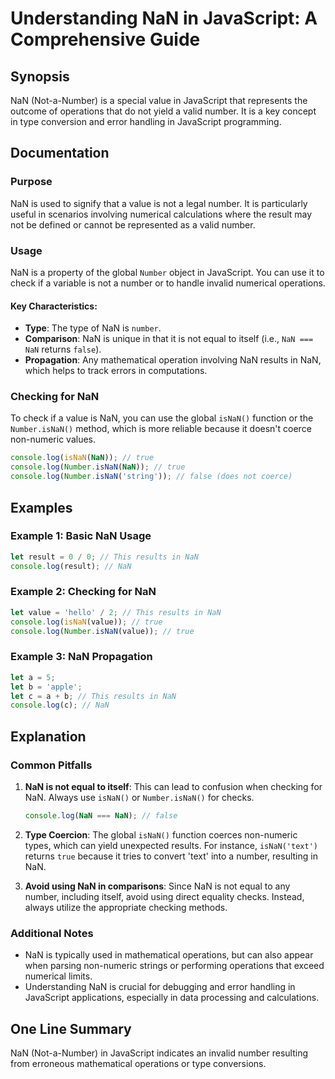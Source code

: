 <!--
Meta Description: # Understanding NaN in JavaScript: A Comprehensive Guide ## Synopsis NaN (Not-a-Number) is a special value in JavaScript that represents the outcome o...
Meta Keywords: nan, number, javascript, isnan, not
-->

# Understanding NaN in JavaScript: A Comprehensive Guide

## Synopsis
NaN (Not-a-Number) is a special value in JavaScript that represents the outcome of operations that do not yield a valid number. It is a key concept in type conversion and error handling in JavaScript programming.

## Documentation

### Purpose
NaN is used to signify that a value is not a legal number. It is particularly useful in scenarios involving numerical calculations where the result may not be defined or cannot be represented as a valid number.

### Usage
NaN is a property of the global `Number` object in JavaScript. You can use it to check if a variable is not a number or to handle invalid numerical operations.

#### Key Characteristics:
- **Type**: The type of NaN is `number`.
- **Comparison**: NaN is unique in that it is not equal to itself (i.e., `NaN === NaN` returns `false`).
- **Propagation**: Any mathematical operation involving NaN results in NaN, which helps to track errors in computations.

### Checking for NaN
To check if a value is NaN, you can use the global `isNaN()` function or the `Number.isNaN()` method, which is more reliable because it doesn't coerce non-numeric values.

```javascript
console.log(isNaN(NaN)); // true
console.log(Number.isNaN(NaN)); // true
console.log(Number.isNaN('string')); // false (does not coerce)
```

## Examples

### Example 1: Basic NaN Usage
```javascript
let result = 0 / 0; // This results in NaN
console.log(result); // NaN
```

### Example 2: Checking for NaN
```javascript
let value = 'hello' / 2; // This results in NaN
console.log(isNaN(value)); // true
console.log(Number.isNaN(value)); // true
```

### Example 3: NaN Propagation
```javascript
let a = 5;
let b = 'apple';
let c = a + b; // This results in NaN
console.log(c); // NaN
```

## Explanation

### Common Pitfalls
1. **NaN is not equal to itself**: This can lead to confusion when checking for NaN. Always use `isNaN()` or `Number.isNaN()` for checks.
   ```javascript
   console.log(NaN === NaN); // false
   ```

2. **Type Coercion**: The global `isNaN()` function coerces non-numeric types, which can yield unexpected results. For instance, `isNaN('text')` returns `true` because it tries to convert 'text' into a number, resulting in NaN.

3. **Avoid using NaN in comparisons**: Since NaN is not equal to any number, including itself, avoid using direct equality checks. Instead, always utilize the appropriate checking methods.

### Additional Notes
- NaN is typically used in mathematical operations, but can also appear when parsing non-numeric strings or performing operations that exceed numerical limits.
- Understanding NaN is crucial for debugging and error handling in JavaScript applications, especially in data processing and calculations.

## One Line Summary
NaN (Not-a-Number) in JavaScript indicates an invalid number resulting from erroneous mathematical operations or type conversions.